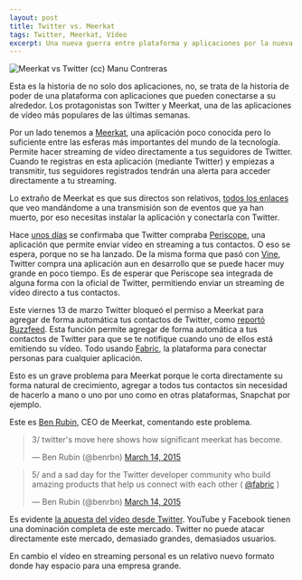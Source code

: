 ```yaml
---
layout: post
title: Twitter vs. Meerkat
tags: Twitter, Meerkat, Vídeo
excerpt: Una nueva guerra entre plataforma y aplicaciones por la nueva eufória del vídeo en streaming de móvil a móvil.
---
```

![Meerkat vs Twitter (cc) Manu Contreras](http://obviedades.com/wp-content/uploads/2015/03/twitter-meerkat.jpg)

Esta es la historia de no solo dos aplicaciones, no, se trata de la historia de poder de una plataforma con aplicaciones que pueden conectarse a su alrededor. Los protagonistas son Twitter y Meerkat, una de las aplicaciones de vídeo más populares de las últimas semanas.

Por un lado tenemos a [Meerkat](http://meerkatapp.co/), una aplicación poco conocida pero lo suficiente entre las esferas más importantes del mundo de la tecnología. Permite hacer streaming de vídeo directamente a tus seguidores de Twitter. Cuando te registras en esta aplicación (mediante Twitter) y empiezas a transmitir, tus seguidores registrados tendrán una alerta para acceder directamente a tu streaming.

Lo extraño de Meerkat es que sus directos son relativos, [todos los enlaces](https://twitter.com/search?q=%7CLIVE%20NOW%7C&amp;src=typd) que veo mandándome a una transmisión son de eventos que ya han muerto, por eso necesitas instalar la aplicación y conectarla con Twitter.

Hace [unos días](http://recode.net/2015/03/13/twitter-buys-video-streaming-app-periscope-according-to-periscope/) se confirmaba que Twitter compraba [Periscope](https://www.periscopeapp.co/), una aplicación que permite enviar vídeo en streaming a tus contactos. O eso se espera, porque no se ha lanzado. De la misma forma que pasó con [Vine](http://vine.co), Twitter compra una aplicación aun en desarrollo que se puede hacer muy grande en poco tiempo. Es de esperar que Periscope sea integrada de alguna forma con la oficial de Twitter, permitiendo enviar un streaming de vídeo directo a tus contactos.

Este viernes 13 de marzo Twitter bloqueó el permiso a Meerkat para agregar de forma automática tus contactos de Twitter, como [reportó Buzzfeed](http://www.buzzfeed.com/mathonan/twitter-chokes-off-meerkats-access-to-its-social-graph#.swZ09EVBy). Esta función permite agregar de forma automática a tus contactos de Twitter para que se te notifique cuando uno de ellos está emitiendo su vídeo. Todo usando [Fabric](https://dev.twitter.com/fabric/overview), la plataforma para conectar personas para cualquier aplicación.

Esto es un grave problema para Meerkat porque le corta directamente su forma natural de crecimiento, agregar a todos tus contactos sin necesidad de hacerlo a mano o uno por uno como en otras plataformas, Snapchat por ejemplo.

Este es [Ben Rubin](https://twitter.com/benrbn), CEO de Meerkat, comentando este problema.

<blockquote class="twitter-tweet" lang="en"><p>3/ twitter&#39;s move here shows how significant meerkat has become.</p>&mdash; Ben Rubin (@benrbn) <a href="https://twitter.com/benrbn/status/576580115552821248">March 14, 2015</a></blockquote>
<blockquote class="twitter-tweet" lang="en"><p>5/ and a sad day for the Twitter developer community who build amazing products that help us connect with each other ( <a href="https://twitter.com/fabric">@fabric</a> )</p>&mdash; Ben Rubin (@benrbn) <a href="https://twitter.com/benrbn/status/576580401566629888">March 14, 2015</a></blockquote>
<script async src="//platform.twitter.com/widgets.js" charset="utf-8"></script>

Es evidente [la apuesta del vídeo desde Twitter](https://about.twitter.com/videos-on-twitter). YouTube y Facebook tienen una dominación completa de este mercado. Twitter no puede atacar directamente este mercado, demasiado grandes, demasiados usuarios.

En cambio el vídeo en streaming personal es un relativo nuevo formato donde hay espacio para una empresa grande.
